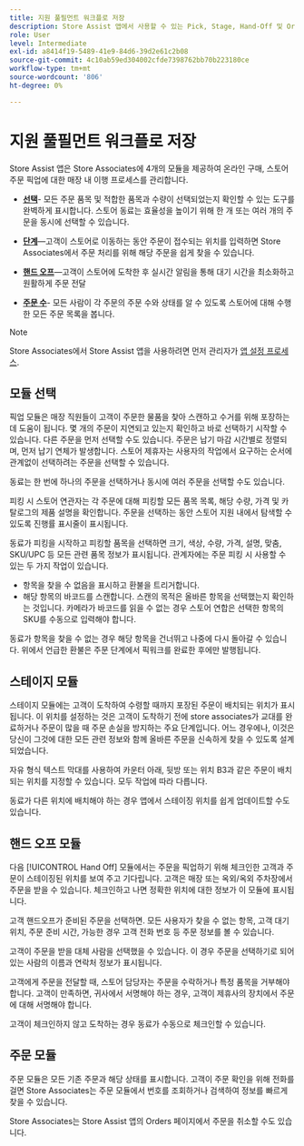 ```yaml
---
title: 지원 풀필먼트 워크플로 저장
description: Store Assist 앱에서 사용할 수 있는 Pick, Stage, Hand-Off 및 Orders 모듈에 대해 알아봅니다. 이러한 모듈을 사용하면 BOPIS 주문에 대한 전체 스토어 이행 워크플로우를 사용할 수 있습니다. Store Associates 는 이러한 모듈을 사용하여 매장 픽업 주문을 관리하고 고객에게 전달합니다.
role: User
level: Intermediate
exl-id: a8414f19-5489-41e9-84d6-39d2e61c2b08
source-git-commit: 4c10ab59ed304002cfde7398762bb70b223180ce
workflow-type: tm+mt
source-wordcount: '806'
ht-degree: 0%

---
```


# 지원 풀필먼트 워크플로 저장

Store Assist 앱은 Store Associates에 4개의 모듈을 제공하여 온라인 구매, 스토어 주문 픽업에 대한 매장 내 이행 프로세스를 관리합니다.

- **[선택](#pick-module)**- 모든 주문 품목 및 적합한 품목과 수량이 선택되었는지 확인할 수 있는 도구를 완벽하게 표시합니다. 스토어 동료는 효율성을 높이기 위해 한 개 또는 여러 개의 주문을 동시에 선택할 수 있습니다.

- **[단계](#stage-module)**—고객이 스토어로 이동하는 동안 주문이 접수되는 위치를 입력하면 Store Associates에서 주문 처리를 위해 해당 주문을 쉽게 찾을 수 있습니다.

- **[핸드 오프](#hand-off-module)**—고객이 스토어에 도착한 후 실시간 알림을 통해 대기 시간을 최소화하고 원활하게 주문 전달

- **[주문 수](#orders-module)**- 모든 사람이 각 주문의 주문 수와 상태를 알 수 있도록 스토어에 대해 수행한 모든 주문 목록을 봅니다.

>[!NOTE]
>
>Store Associates에서 Store Assist 앱을 사용하려면 먼저 관리자가 [앱 설정 프로세스](app-setup.md).

## 모듈 선택

픽업 모듈은 매장 직원들이 고객이 주문한 물품을 찾아 스캔하고 수거를 위해 포장하는 데 도움이 됩니다. 몇 개의 주문이 지연되고 있는지 확인하고 바로 선택하기 시작할 수 있습니다. 다른 주문을 먼저 선택할 수도 있습니다. 주문은 납기 마감 시간별로 정렬되며, 먼저 납기 연체가 발생합니다. 스토어 제휴자는 사용자의 작업에서 요구하는 순서에 관계없이 선택하려는 주문을 선택할 수 있습니다.

동료는 한 번에 하나의 주문을 선택하거나 동시에 여러 주문을 선택할 수도 있습니다.

피킹 시 스토어 연관자는 각 주문에 대해 피킹할 모든 품목 목록, 해당 수량, 가격 및 카탈로그의 제품 설명을 확인합니다. 주문을 선택하는 동안 스토어 지원 내에서 탐색할 수 있도록 진행률 표시줄이 표시됩니다.

동료가 피킹을 시작하고 피킹할 품목을 선택하면 크기, 색상, 수량, 가격, 설명, 맞춤, SKU/UPC 등 모든 관련 품목 정보가 표시됩니다. 관계자에는 주문 피킹 시 사용할 수 있는 두 가지 작업이 있습니다.

- 항목을 찾을 수 없음을 표시하고 환불을 트리거합니다.
- 해당 항목의 바코드를 스캔합니다. 스캔의 목적은 올바른 항목을 선택했는지 확인하는 것입니다. 카메라가 바코드를 읽을 수 없는 경우 스토어 연합은 선택한 항목의 SKU를 수동으로 입력해야 합니다.

동료가 항목을 찾을 수 없는 경우 해당 항목을 건너뛰고 나중에 다시 돌아갈 수 있습니다.  위에서 언급한 환불은 주문 단계에서 픽워크를 완료한 후에만 발행됩니다.

## 스테이지 모듈

스테이지 모듈에는 고객이 도착하여 수령할 때까지 포장된 주문이 배치되는 위치가 표시됩니다. 이 위치를 설정하는 것은 고객이 도착하기 전에 store associates가 교대를 완료하거나 주문이 많을 때 주문 손실을 방지하는 주요 단계입니다. 어느 경우에나, 이것은 당신이 그것에 대한 모든 관련 정보와 함께 올바른 주문을 신속하게 찾을 수 있도록 설계되었습니다.

자유 형식 텍스트 막대를 사용하여 카운터 아래, 뒷방 또는 위치 B3과 같은 주문이 배치되는 위치를 지정할 수 있습니다. 모두 작업에 따라 다릅니다.

동료가 다른 위치에 배치해야 하는 경우 앱에서 스테이징 위치를 쉽게 업데이트할 수도 있습니다.

## 핸드 오프 모듈

다음 [!UICONTROL Hand Off] 모듈에서는 주문을 픽업하기 위해 체크인한 고객과 주문이 스테이징된 위치를 보여 주고 기다립니다. 고객은 매장 또는 옥외/옥외 주차장에서 주문을 받을 수 있습니다. 체크인하고 나면 정확한 위치에 대한 정보가 이 모듈에 표시됩니다.

고객 핸드오프가 준비된 주문을 선택하면. 모든 사용자가 찾을 수 없는 항목, 고객 대기 위치, 주문 준비 시간, 가능한 경우 고객 전화 번호 등 주문 정보를 볼 수 있습니다.

고객이 주문을 받을 대체 사람을 선택했을 수 있습니다. 이 경우 주문을 선택하기로 되어 있는 사람의 이름과 연락처 정보가 표시됩니다.

고객에게 주문을 전달할 때, 스토어 담당자는 주문을 수락하거나 특정 품목을 거부해야 합니다. 고객이 만족하면, 귀사에서 서명해야 하는 경우, 고객이 제휴사의 장치에서 주문에 대해 서명해야 합니다.

고객이 체크인하지 않고 도착하는 경우 동료가 수동으로 체크인할 수 있습니다.

## 주문 모듈

주문 모듈은 모든 기존 주문과 해당 상태를 표시합니다. 고객이 주문 확인을 위해 전화를 걸면 Store Associates는 주문 모듈에서 번호를 조회하거나 검색하여 정보를 빠르게 찾을 수 있습니다.

Store Associates는 Store Assist 앱의 Orders 페이지에서 주문을 취소할 수도 있습니다.
